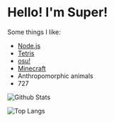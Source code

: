 # Hello! I'm Super!
Some things I like:
- [Node.js](https://nodejs.org/)
- [Tetris](https://ch.tetr.io/u/aaaaaaaaaaaaaa)
- [osu!](https://osu.ppy.sh/users/12196992)
- [Minecraft](https://namemc.com/profile/nnnnnnnnnnnnnnn.8)
- Anthropomorphic animals
- 727

![Github Stats](https://github-readme-stats.vercel.app/api?username=sup3rfire&show_icons=true&theme=tokyonight)

![Top Langs](https://github-readme-stats.vercel.app/api/top-langs/?username=sup3rfire&layout=compact&theme=tokyonight)
